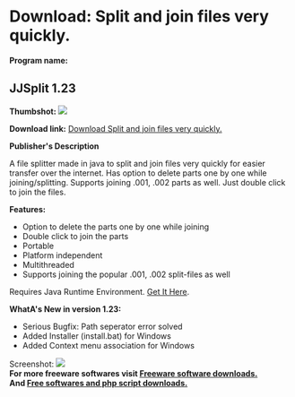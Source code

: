 # Download: Split and join files very quickly.

**Program name:**

## JJSplit 1.23

  
**Thumbshot:** ![](http://www.freewarefiles.com/screenshot/jjsplit_md.jpg)   
  
**Download link:** [Download Split and join files very quickly.](http://freesoftwares.boysofts.com/JJSplit_program_61446.html)  
  


**Publisher's Description**  
  


A file splitter made in java to split and join files very quickly for easier transfer over the internet. Has option to delete parts one by one while joining/splitting. Supports joining .001, .002 parts as well. Just double click to join the files. 

**Features:**

  * Option to delete the parts one by one while joining 
  * Double click to join the parts 
  * Portable 
  * Platform independent 
  * Multithreaded 
  * Supports joining the popular .001, .002 split-files as well 

Requires Java Runtime Environment. [Get It Here](http://www.java.com/en/download/manual.jsp).

**WhatA's New in version 1.23:**

  * Serious Bugfix: Path seperator error solved 
  * Added Installer (install.bat) for Windows 
  * Added Context menu association for Windows 

  
  
Screenshot: ![](http://www.freewarefiles.com/screenshot/jjsplit.jpg)   
**For more freeware softwares visit [Freeware software downloads.](http://freesoftwares.boysofts.com/)**   
**And [Free softwares and php script downloads.](http://www.boysofts.com/)**
